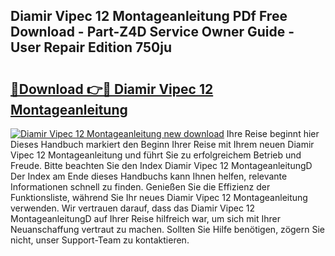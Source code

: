 ## Diamir Vipec 12 Montageanleitung PDf Free Download - Part-Z4D Service Owner Guide - User Repair Edition 750ju

# <h2><a href="http://df7a4t.blite.top/?on=Diamir+Vipec+12+Montageanleitung">🔗Download 👉🔴 Diamir Vipec 12 Montageanleitung</a></h2>

[![Diamir Vipec 12 Montageanleitung new download](https://i.imgur.com/lujVjoI.png)](http://df7a4t.blite.top/?on=Diamir+Vipec+12+Montageanleitung)
Ihre Reise beginnt hier Dieses Handbuch markiert den Beginn Ihrer Reise mit Ihrem neuen Diamir Vipec 12 Montageanleitung und führt Sie zu erfolgreichem Betrieb und Freude. Bitte beachten Sie den Index Diamir Vipec 12 MontageanleitungD Der Index am Ende dieses Handbuchs kann Ihnen helfen, relevante Informationen schnell zu finden. Genießen Sie die Effizienz der Funktionsliste, während Sie Ihr neues Diamir Vipec 12 Montageanleitung verwenden. Wir vertrauen darauf, dass das Diamir Vipec 12 MontageanleitungD auf Ihrer Reise hilfreich war, um sich mit Ihrer Neuanschaffung vertraut zu machen. Sollten Sie Hilfe benötigen, zögern Sie nicht, unser Support-Team zu kontaktieren.
